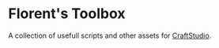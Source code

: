 # Florent's Toolbox

A collection of usefull scripts and other assets for [CraftStudio](http://craftstud.io).

